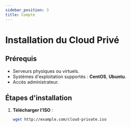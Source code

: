 ```yaml
---
sidebar_position: 3
title: Compte
---
```


# Installation du Cloud Privé

## Prérequis

- Serveurs physiques ou virtuels.
- Systèmes d'exploitation supportés : **CentOS**, **Ubuntu**.
- Accès administrateur.

## Étapes d'installation

1. **Télécharger l'ISO** :
   ```bash
   wget http://example.com/cloud-private.iso
   ```